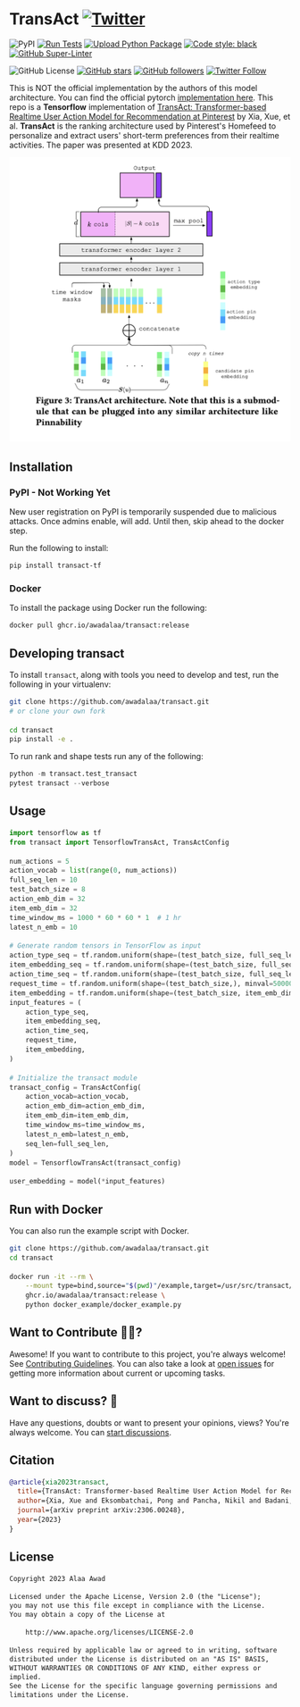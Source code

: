 # TransAct [![Twitter](https://img.shields.io/twitter/url?style=social&url=https%3A%2F%2Fgithub.com%2Fawadalaa%2Ftransact)](https://twitter.com/intent/tweet?text=Wow:&url=https%3A%2F%2Fgithub.com%2Fawadalaa%2Ftransact)

![PyPI](https://img.shields.io/pypi/v/transact-tf)
[![Run Tests](https://github.com/awadalaa/transact/actions/workflows/tests.yml/badge.svg)](https://github.com/awadalaa/transact/actions/workflows/tests.yml)
[![Upload Python Package](https://github.com/awadalaa/transact/actions/workflows/python-publish.yml/badge.svg)](https://github.com/awadalaa/transact/actions/workflows/python-publish.yml)
[![Code style: black](https://img.shields.io/badge/code%20style-black-000000.svg)](https://github.com/psf/black)
[![GitHub Super-Linter](https://github.com/awadalaa/transact/actions/workflows/linter.yml/badge.svg)](https://github.com/marketplace/actions/super-linter)


![GitHub License](https://img.shields.io/github/license/awadalaa/transact)
[![GitHub stars](https://img.shields.io/github/stars/awadalaa/transact?style=social)](https://github.com/awadalaa/transact/stargazers)
[![GitHub followers](https://img.shields.io/github/followers/awadalaa?label=Follow&style=social)](https://github.com/awadalaa)
[![Twitter Follow](https://img.shields.io/twitter/follow/awadalaa?style=social)](https://twitter.com/intent/follow?screen_name=awadalaa)

This is NOT the official implementation by the authors of this model architecture. You can find the official pytorch [implementation here](https://github.com/pinterest/transformer_user_action). This repo is a **Tensorflow** implementation of [TransAct: Transformer-based Realtime User Action Model for
Recommendation at Pinterest](https://dl.acm.org/doi/10.1145/3580305.3599918) by Xia, Xue, et al. **TransAct** is the ranking architecture 
used by Pinterest's Homefeed to personalize and extract users' short-term preferences from their realtime activities. The paper was presented at KDD 2023.

![](https://github.com/awadalaa/transact/blob/main/media/architecture.png)

## Installation

### PyPI - Not Working Yet

New user registration on PyPI is temporarily suspended due to malicious attacks. Once admins enable, will add. Until then, skip ahead to the docker step.

Run the following to install:

```sh
pip install transact-tf
```

### Docker

To install the package using Docker run the following:

```sh
docker pull ghcr.io/awadalaa/transact:release
```

## Developing transact

To install `transact`, along with tools you need to develop and test, run the following in your virtualenv:

```sh
git clone https://github.com/awadalaa/transact.git
# or clone your own fork

cd transact
pip install -e .
```

To run rank and shape tests run any of the following:

```py
python -m transact.test_transact
pytest transact --verbose
```

## Usage

```python
import tensorflow as tf
from transact import TensorflowTransAct, TransActConfig

num_actions = 5
action_vocab = list(range(0, num_actions))
full_seq_len = 10
test_batch_size = 8
action_emb_dim = 32
item_emb_dim = 32
time_window_ms = 1000 * 60 * 60 * 1  # 1 hr
latest_n_emb = 10

# Generate random tensors in TensorFlow as input
action_type_seq = tf.random.uniform(shape=(test_batch_size, full_seq_len), minval=0, maxval=num_actions, dtype=tf.int32)
item_embedding_seq = tf.random.uniform(shape=(test_batch_size, full_seq_len, item_emb_dim), dtype=tf.float32)
action_time_seq = tf.random.uniform(shape=(test_batch_size, full_seq_len), minval=0, maxval=num_actions, dtype=tf.int32)
request_time = tf.random.uniform(shape=(test_batch_size,), minval=500000, maxval=1000000, dtype=tf.int32)
item_embedding = tf.random.uniform(shape=(test_batch_size, item_emb_dim), dtype=tf.float32)
input_features = (
    action_type_seq,
    item_embedding_seq,
    action_time_seq,
    request_time,
    item_embedding,
)

# Initialize the transact module
transact_config = TransActConfig(
    action_vocab=action_vocab,
    action_emb_dim=action_emb_dim,
    item_emb_dim=item_emb_dim,
    time_window_ms=time_window_ms,
    latest_n_emb=latest_n_emb,
    seq_len=full_seq_len,
)
model = TensorflowTransAct(transact_config)

user_embedding = model(*input_features)

```

## Run with Docker

You can also run the example script with Docker.

```sh
git clone https://github.com/awadalaa/transact.git
cd transact

docker run -it --rm \
    --mount type=bind,source="$(pwd)"/example,target=/usr/src/transact/docker_example \
    ghcr.io/awadalaa/transact:release \
    python docker_example/docker_example.py
```

## Want to Contribute 🙋‍♂️?

Awesome! If you want to contribute to this project, you're always welcome! See [Contributing Guidelines](CONTRIBUTING.md). You can also take a look at [open issues](https://github.com/awadalaa/transact/issues) for getting more information about current or upcoming tasks.

## Want to discuss? 💬

Have any questions, doubts or want to present your opinions, views? You're always welcome. You can [start discussions](https://github.com/awadalaa/transact/discussions).

## Citation

```bibtex
@article{xia2023transact,
  title={TransAct: Transformer-based Realtime User Action Model for Recommendation at Pinterest},
  author={Xia, Xue and Eksombatchai, Pong and Pancha, Nikil and Badani, Dhruvil Deven and Wang, Po-Wei and Gu, Neng and Joshi, Saurabh Vishwas and Farahpour, Nazanin and Zhang, Zhiyuan and Zhai, Andrew},
  journal={arXiv preprint arXiv:2306.00248},
  year={2023}
}
```

## License

```
Copyright 2023 Alaa Awad

Licensed under the Apache License, Version 2.0 (the "License");
you may not use this file except in compliance with the License.
You may obtain a copy of the License at

    http://www.apache.org/licenses/LICENSE-2.0

Unless required by applicable law or agreed to in writing, software
distributed under the License is distributed on an "AS IS" BASIS,
WITHOUT WARRANTIES OR CONDITIONS OF ANY KIND, either express or implied.
See the License for the specific language governing permissions and
limitations under the License.
```
